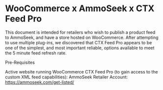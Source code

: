 # WooCommerce x AmmoSeek x CTX Feed Pro

This document is intended for retailers who wish to publish a product feed to AmmoSeek, and have a store hosted on WooCommerce. After attempting to use multiple plug-ins, we discovered that CTX Feed Pro appears to be one of the simplest, and most important reliable, options available to meet the 5 minute feed refresh rate.

Pre-Requisites

Active website running WooCommerce
CTX Feed Pro (to gain access to the custom XML feed capabilities): 
AmmoSeek Retailer Account: https://ammoseek.com/get-listed/
